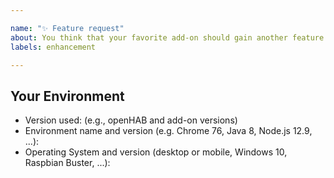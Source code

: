 ```yaml
---

name: "✨ Feature request"
about: You think that your favorite add-on should gain another feature
labels: enhancement

---
```


<!-- Provide a general summary of the feature request in the *Title* above -->
<!-- If the feature request is related to an add-on, please include its short name in -->
<!-- square brackets in the title - Example: "[astro] My feature request..." -->
<!-- Important: Please contact the openHAB community forum for questions or -->
<!-- for configuration and usage guidance: https://community.openhab.org -->

## Your Environment

<!-- Include as many relevant details about the environment when applicable -->
* Version used: (e.g., openHAB and add-on versions)
* Environment name and version (e.g. Chrome 76, Java 8, Node.js 12.9, ...):
* Operating System and version (desktop or mobile, Windows 10, Raspbian Buster, ...):

